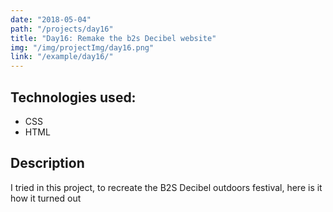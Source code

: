 ```yaml
---
date: "2018-05-04"
path: "/projects/day16"
title: "Day16: Remake the b2s Decibel website"
img: "/img/projectImg/day16.png"
link: "/example/day16/"
---
```


## Technologies used:

- CSS
- HTML

## Description

I tried in this project, to recreate the B2S Decibel outdoors festival, here is it how it turned out
